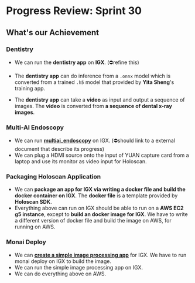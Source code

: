 # Progress Review: Sprint 30


## What's our Achievement
### Dentistry
- We can run the **dentistry app** on **IGX**. (⛔refine this)

- The **dentistry app** can do inference from a `.onnx` model which is converted from a trained `.h5` model that provided by **Yita Sheng**'s training app.
- The **dentistry app** can take a **video** as input and output a sequence of images. The **video** is converted from **a sequence of dental x-ray images**.

### Multi-AI Endoscopy
- We can run **[multiai_endoscopy][multiai-endoscopy]** on IGX. (⛔should link to a external document that describe its progress)
- We can plug a HDMI source onto the input of YUAN capture card from a laptop and use its monitor as video input for Holoscan.

### Packaging Holoscan Application
- We can **package an app for IGX via writing a docker file and build the docker container on IGX**. The **docker file** is a template provided by **Holoscan SDK**.
- Everything above can run on IGX should be able to run on a **AWS EC2 g5 instance**, except to **build an docker image for IGX**. We have to write a different version of docker file and build the image on AWS, for running on AWS.

### Monai Deploy
- We can [**create a simple image processing app**][creating-a-simple-image-processing-app] for IGX. We have to run monai deploy on IGX to build the image.
- We can run the simple image processing app on IGX.
- We can do everything above on AWS.



[multiai-endoscopy]: https://github.com/nvidia-holoscan/holohub/tree/main/applications/multiai_endoscopy
[creating-a-simple-image-processing-app]: https://docs.monai.io/projects/monai-deploy-app-sdk/en/stable/getting_started/tutorials/simple_app.html